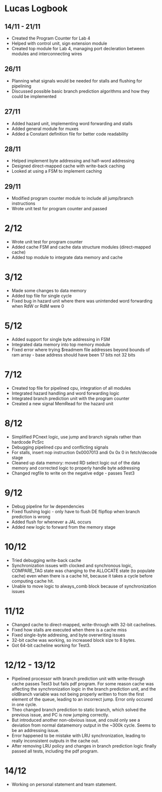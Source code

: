 # Lucas Logbook
## 14/11 - 21/11
- Created the Program Counter for Lab 4
- Helped with control unit, sign extension module
- Created top module for Lab 4, managing port decleration between modules and interconnecting wires

## 26/11
- Planning what signals would be needed for stalls and flushing for pipelining
- Discussed possible basic branch prediction algorithms and how they could be implemented

## 27/11
- Added hazard unit, implementing word forwarding and stalls
- Added general module for muxes
- Added a Constant definition file for better code readability

## 28/11
- Helped implement byte addressing and half-word addressing
- Designed direct-mapped cache with write-back caching
- Looked at using a FSM to implement caching

## 29/11
- Modified program counter module to include all jump/branch instructions
- Wrote unit test for program counter and passed

# 2/12
- Wrote unit test for program counter
- Added cache FSM and cache data structure modules (direct-mapped cache)
- Added top module to integrate data memory and cache

# 3/12
- Made some changes to data memory
- Added top file for single cycle
- Fixed bug in hazard unit where there was unintended word forwarding when RdW or RdM were 0

# 5/12
- Added support for single byte addressing in FSM
- Integrated data memory into top memory module
- Fixed error where trying $readmem file addresses beyond bounds of ram array - base address should have been 17 bits not 32 bits

# 7/12
- Created top file for pipelined cpu, integration of all modules
- Integrated hazard handling and word forwarding logic
- Integrated branch prediction unit with the program counter
- Created a new signal MemRead for the hazard unit

# 8/12
- Simplified PCnext logic, use jump and branch signals rather than hardcode PcSrc
- Debugging pipelined cpu and conflicting signals
- For stalls, insert nop instruction 0x0007013 andi 0x 0x 0 in fetch/decode stage
- Cleaned up data memory: moved RD select logic out of the data memory and corrected logic to properly handle byte addressing
- Changed regfile to write on the negative edge - passes Test3

# 9/12
- Debug pipeline for lw dependencies
- Fixed flushing logic - only have to flush DE flipflop when branch prediction is wrong
- Added flush for whenever a JAL occurs
- Added new logic to forward from the memory stage 

# 10/12
- Tried debugging write-back cache
- Synchronization issues with clocked and synchronous logic, COMPARE_TAG state was changing to the ALLOCATE state (to populate cache) even when there is a cache hit, because it takes a cycle before computing cache hit. 
- Unable to move logic to always_comb block because of synchronization issues 

# 11/12
- Changed cache to direct-mapped, write-through with 32-bit cachelines. 
- Fixed how stalls are executed when there is a cache miss
- Fixed single-byte addresing, and byte overwriting issues
- 32-bit cache was working, so increased block size to 8 bytes.
- Got 64-bit cacheline working for Test3.

# 12/12 - 13/12
- Pipelined processor with branch prediction unit with write-through cache passes Test3 but fails pdf program. For some reason cache was affecting the synchronization logic in the branch prediction unit, and the oldBranch variable was not being properly written to from the first element of the queue, leading to an incorrect jump. Error only occured in one cycle.
- Theo changed branch prediction to static branch, which solved the previous issue, and PC is now jumping correctly. 
- But introduced another non-obvious issue, and could only see a deviation from normal datamemory output in the ~300k cycle. Seems to be an addressing issue.
- Error happened to be mistake with LRU synchronization, leading to really inconsistent outputs in the cache out.
- After removing LRU policy and changes in branch prediction logic finally passed all tests, including the pdf program.

# 14/12
- Working on personal statement and team statement.

